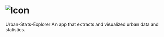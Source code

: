 # ![Icon](https://github.com/user-attachments/assets/fd803f85-f864-4175-973d-fbef4169d46c)
Urban-Stats-Explorer
An app that extracts and visualized urban data and statistics.
